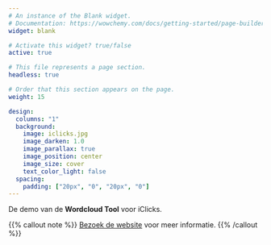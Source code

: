 ```yaml
---
# An instance of the Blank widget.
# Documentation: https://wowchemy.com/docs/getting-started/page-builder/
widget: blank

# Activate this widget? true/false
active: true

# This file represents a page section.
headless: true

# Order that this section appears on the page.
weight: 15

design:
  columns: "1"
  background:
    image: iclicks.jpg
    image_darken: 1.0
    image_parallax: true
    image_position: center
    image_size: cover
    text_color_light: false
  spacing:
    padding: ["20px", "0", "20px", "0"]
---
```


De demo van de **Wordcloud Tool** voor iClicks.

{{% callout note %}}
[Bezoek de website](https://iclicks.nl) voor meer informatie.
{{% /callout %}}
